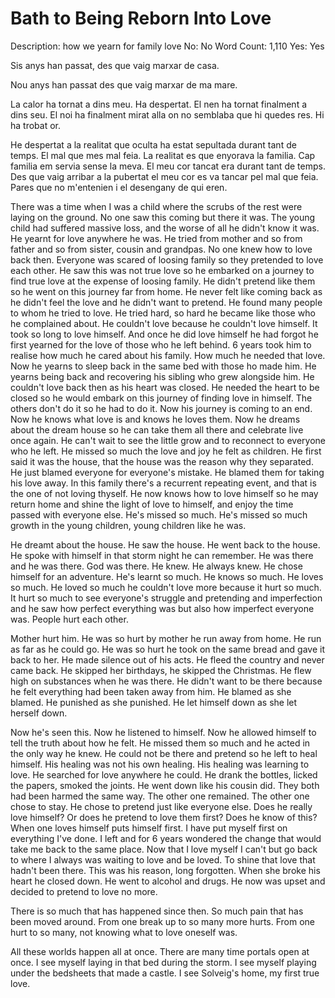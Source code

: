 # Bath to Being Reborn Into Love

Description: how we yearn for family love
No: No
Word Count: 1,110
Yes: Yes

Sis anys han passat, des que vaig marxar de casa.

Nou anys han passat des que vaig marxar de ma mare.

La calor ha tornat a dins meu. Ha despertat. El nen ha tornat finalment a dins seu. El noi ha finalment mirat alla on no semblaba que hi quedes res. Hi ha trobat or.

He despertat a la realitat que oculta ha estat sepultada durant tant de temps. El mal que mes mal feia. La realitat es que enyorava la familia. Cap familia em servia sense la meva. El meu cor tancat era durant tant de temps. Des que vaig arribar a la pubertat el meu cor es va tancar pel mal que feia. Pares que no m'entenien i el desengany de qui eren. 

There was a time when I was a child where the scrubs of the rest were laying on the ground. No one saw this coming but there it was. The young child had suffered massive loss, and the worse of all he didn't know it was. He yearnt for love anywhere he was. He tried from mother and so from father and so from sister, cousin and grandpas. No one knew how to love back then. Everyone was scared of loosing family so they pretended to love each other. He saw this was not true love so he embarked on a journey to find true love at the expense of loosing family. He didn't pretend like them so he went on this journey far from home. He never felt like coming back as he didn't feel the love and he didn't want to pretend. He found many people to whom he tried to love. He tried hard, so hard he became like those who he complained about. He couldn't love because he couldn't love himself. It took so long to love himself. And once he did love himself he had forgot he first yearned for the love of those who he left behind. 6 years took him to realise how much he cared about his family. How much he needed that love. Now he yearns to sleep back in the same bed with those ho made him. He yearns being back and recovering his sibling who grew alongside him. He couldn't love back then as his heart was closed. He needed the heart to be closed so he would embark on this journey of finding love in himself. The others don't do it so he had to do it. Now his journey is coming to an end. Now he knows what love is and knows he loves them. Now he dreams about the dream house so he can take them all there and celebrate live once again. He can't wait to see the little grow and to reconnect to everyone who he left. He missed so much the love and joy he felt as children. He first said it was the house, that the house was the reason why they separated. He just blamed everyone for everyone's mistake. He blamed them for taking his love away. In this family there's a recurrent repeating event, and that is the one of not loving thyself. He now knows how to love himself so he may return home and shine the light of love to himself, and enjoy the time passed with everyone else. He's missed so much. He's missed so much growth in the young children, young children like he was. 

He dreamt about the house. He saw the house. He went back to the house. He spoke with himself in that storm night he can remember. He was there and he was there. God was there. He knew. He always knew. He chose himself for an adventure. He's learnt so much. He knows so much. He loves so much. He loved so much he couldn't love more because it hurt so much. It hurt so much to see everyone's struggle and pretending and imperfection and he saw how perfect everything was but also how imperfect everyone was. People hurt each other.

Mother hurt him. He was so hurt by mother he run away from home. He run as far as he could go. He was so hurt he took on the same bread and gave it back to her. He made silence out of his acts. He fleed the country and never came back. He skipped her birthdays, he skipped the Christmas. He flew high on substances when he was there. He didn't want to be there because he felt everything had been taken away from him. He blamed as she blamed. He punished as she punished. He let himself down as she let herself down.

Now he's seen this. Now he listened to himself. Now he allowed himself to tell the truth about how he felt. He missed them so much and he acted in the only way he knew. He could not be there and pretend so he left to heal himself. His healing was not his own healing. His healing was learning to love. He searched for love anywhere he could. He drank the bottles, licked the papers, smoked the joints. He went down like his cousin did. They both had been harmed the same way. The other one remained. The other one chose to stay. He chose to pretend just like everyone else. Does he really love himself? Or does he pretend to love them first? Does he know of this? When one loves himself puts himself first. I have put myself first on everything I've done. I left and for 6 years wondered the change that would take me back to the same place. Now that I love myself I can't but go back to where I always was waiting to love and be loved. To shine that love that hadn't been there. This was his reason, long forgotten. When she broke his heart he closed down. He went to alcohol and drugs. He now was upset and decided to pretend to love no more.

There is so much that has happened since then. So much pain that has been moved around. From one break up to so many more hurts. From one hurt to so many, not knowing what to love oneself was.

All these worlds happen all at once. There are many time portals open at once. I see myself laying in that bed during the storm. I see myself playing under the bedsheets that made a castle. I see Solveig's home, my first true love.